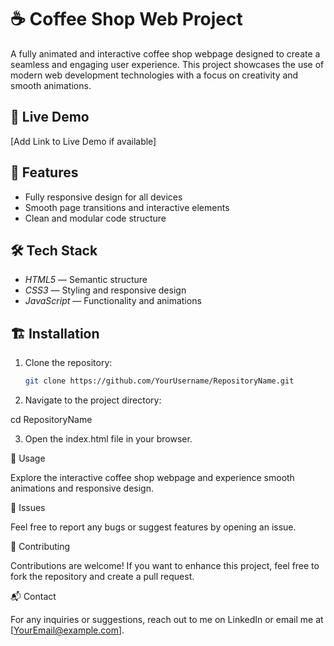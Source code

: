 # ☕ Coffee Shop Web Project

A fully animated and interactive coffee shop webpage designed to create a seamless and engaging user experience. This project showcases the use of modern web development technologies with a focus on creativity and smooth animations.

## 🚀 Live Demo
[Add Link to Live Demo if available]

## 📌 Features
- Fully responsive design for all devices
- Smooth page transitions and interactive elements
- Clean and modular code structure

## 🛠 Tech Stack
- *HTML5* — Semantic structure
- *CSS3* — Styling and responsive design
- *JavaScript* — Functionality and animations

## 🏗 Installation
1. Clone the repository:  
   ```bash
   git clone https://github.com/YourUsername/RepositoryName.git

2. Navigate to the project directory:

cd RepositoryName


3. Open the index.html file in your browser.



🚦 Usage

Explore the interactive coffee shop webpage and experience smooth animations and responsive design.

🛑 Issues

Feel free to report any bugs or suggest features by opening an issue.

🤝 Contributing

Contributions are welcome! If you want to enhance this project, feel free to fork the repository and create a pull request.

📬 Contact

For any inquiries or suggestions, reach out to me on LinkedIn or email me at [YourEmail@example.com].
